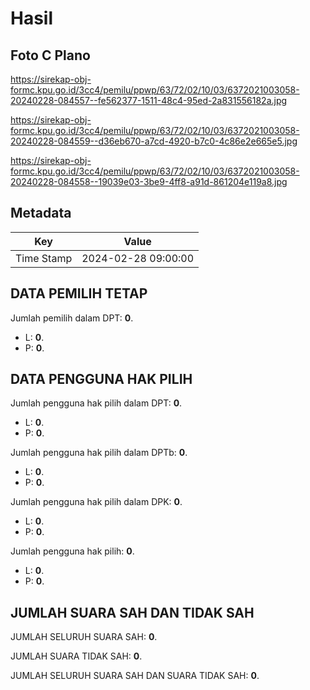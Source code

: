 # Hasil

## Foto C Plano

https://sirekap-obj-formc.kpu.go.id/3cc4/pemilu/ppwp/63/72/02/10/03/6372021003058-20240228-084557--fe562377-1511-48c4-95ed-2a831556182a.jpg

https://sirekap-obj-formc.kpu.go.id/3cc4/pemilu/ppwp/63/72/02/10/03/6372021003058-20240228-084559--d36eb670-a7cd-4920-b7c0-4c86e2e665e5.jpg

https://sirekap-obj-formc.kpu.go.id/3cc4/pemilu/ppwp/63/72/02/10/03/6372021003058-20240228-084558--19039e03-3be9-4ff8-a91d-861204e119a8.jpg


## Metadata

| Key        | Value               |
| ---------- | ------------------- |
| Time Stamp | 2024-02-28 09:00:00 |


## DATA PEMILIH TETAP

Jumlah pemilih dalam DPT: **0**.
 * L: **0**.
 * P: **0**.

## DATA PENGGUNA HAK PILIH

Jumlah pengguna hak pilih dalam DPT: **0**.
 * L: **0**.
 * P: **0**.

Jumlah pengguna hak pilih dalam DPTb: **0**.
 * L: **0**.
 * P: **0**.

Jumlah pengguna hak pilih dalam DPK: **0**.
 * L: **0**.
 * P: **0**.

Jumlah pengguna hak pilih: **0**.
 * L: **0**.
 * P: **0**.

## JUMLAH SUARA SAH DAN TIDAK SAH

JUMLAH SELURUH SUARA SAH: **0**.

JUMLAH SUARA TIDAK SAH: **0**.

JUMLAH SELURUH SUARA SAH DAN SUARA TIDAK SAH: **0**.


